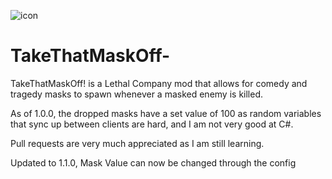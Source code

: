 ![icon](https://github.com/ImpulsiveLad/TakeThatMaskOff-/assets/92990441/8530f4b1-bf66-4ac1-9a10-08c01d269f8c)

# TakeThatMaskOff-
TakeThatMaskOff! is a Lethal Company mod that allows for comedy and tragedy masks to spawn whenever a masked enemy is killed.

As of 1.0.0, the dropped masks have a set value of 100 as random variables that sync up between clients are hard, and I am not very good at C#.

Pull requests are very much appreciated as I am still learning.

Updated to 1.1.0,
Mask Value can now be changed through the config
